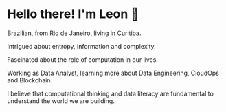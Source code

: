 # Hello there! I'm Leon 🌿

Brazilian, from Rio de Janeiro, living in Curitiba.

Intrigued about entropy, information and complexity.

Fascinated about the role of computation in our lives.

Working as Data Analyst, learning more about Data Engineering, CloudOps and Blockchain.

I believe that computational thinking and data literacy are fundamental to understand the world we are building.
